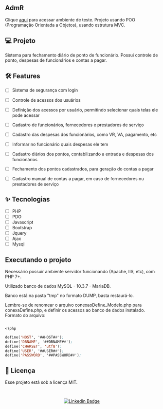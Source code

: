## AdmR
Clique [aqui](http://admr.flpnascimento45.tk/) para acessar ambiente de teste.
Projeto usando POO (Programação Orientada a Objetos), usando estrutura MVC.

## 💻 Projeto
Sistema para fechamento diário de ponto de funcionário.
Possui controle de ponto, despesas de funcionários e contas a pagar.


## :hammer_and_wrench: Features 

-   [ ] Sistema de segurança com login
-   [ ] Controle de acessos dos usuários
-   [ ] Definição dos acessos por usuário, permitindo selecionar quais telas ele pode acessar
-   [ ] Cadastro de funcionários, fornecedores e prestadores de serviço
-   [ ] Cadastro das despesas dos funcionários, como VR, VA, pagamento, etc
-   [ ] Informar no funcionário quais despesas ele tem
-   [ ] Cadastro diários dos pontos, contabilizando a entrada e despesas dos funcionários
-   [ ] Fechamento dos pontos cadastrados, para geração do contas a pagar
-   [ ] Cadastro manual de contas a pagar, em caso de fornecedores ou prestadores de serviço


## ✨ Tecnologias

-   [ ] PHP
-   [ ] PDO
-   [ ] Javascript
-   [ ] Bootstrap
-   [ ] Jquery
-   [ ] Ajax
-   [ ] Mysql

## Executando o projeto

Necessário possuir ambiente servidor funcionando (Apache, IIS, etc), com PHP 7+.

Utilizado banco de dados MySQL - 10.3.7 - MariaDB.

Banco está na pasta "tmp" no formato DUMP, basta restaurá-lo.

Lembre-se de renomear o arquivo conexaoDefine_Modelo.php para conexaDefine.php, e definir os acessos ao banco de dados instalado. Formato do arquivo:
 
 ```cl
 
<?php

define('HOST', '##HOST##');
define('DBNAME', '##DBNAME##');
define('CHARSET', 'utf8');
define('USER', '##USER##');
define('PASSWORD', '##PASSWORD##');

```


## 📄 Licença

Esse projeto está sob a licença MIT.

<br />

<div align="center">

  <a href="https://www.linkedin.com/in/felipe-nascimento-970667214/">
  
  [![Linkedin Badge](https://img.shields.io/badge/-Felipe%20Nascimento%20Alves-6633cc?style=flat-square&logo=Linkedin&logoColor=white&link=https://www.linkedin.com/in/felipe-nascimento-970667214/)](https://www.linkedin.com/in/felipe-nascimento-970667214/) 
  
  </a>
  
</div>